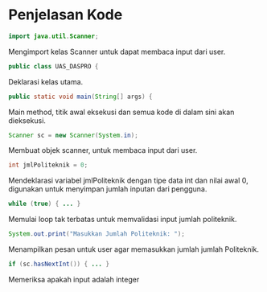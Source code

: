 # Penjelasan Kode

```java
import java.util.Scanner;
```
Mengimport kelas Scanner untuk dapat membaca input dari user.

```java
public class UAS_DASPRO {
```
Deklarasi kelas utama.

```java
public static void main(String[] args) {
```
Main method, titik awal eksekusi dan semua kode di dalam sini akan dieksekusi.

```java
Scanner sc = new Scanner(System.in);
```
Membuat objek scanner, untuk membaca input dari user.

```java
int jmlPoliteknik = 0;
```
Mendeklarasi variabel jmlPoliteknik dengan tipe data int dan nilai awal 0, digunakan untuk menyimpan jumlah inputan dari pengguna.

```java
while (true) { ... }
```
Memulai loop tak terbatas untuk memvalidasi input jumlah politeknik.

```java
System.out.print("Masukkan Jumlah Politeknik: ");
```
Menampilkan pesan untuk user agar memasukkan jumlah jumlah Politeknik.

```java
if (sc.hasNextInt()) { ... }
```
Memeriksa apakah input adalah integer